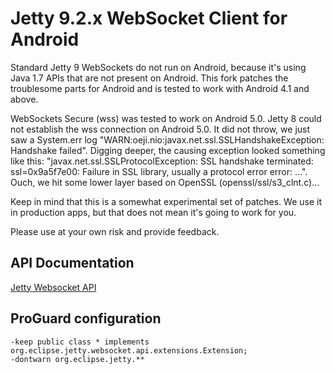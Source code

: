 Jetty 9.2.x WebSocket Client for Android
========================================

Standard Jetty 9 WebSockets do not run on Android, because it's using Java 1.7 APIs that are not present on Android. This fork patches the troublesome parts for Android and is tested to work with Android 4.1 and above.

WebSockets Secure (wss) was tested to work on Android 5.0. Jetty 8 could not establish the wss connection on Android 5.0. It did not throw, we just saw a System.err log "WARN:oeji.nio:javax.net.ssl.SSLHandshakeException: Handshake failed". Digging deeper, the causing exception looked something like this: "javax.net.ssl.SSLProtocolException: SSL handshake terminated: ssl=0x9a5f7e00: Failure in SSL library, usually a protocol error error: ...". Ouch, we hit some lower layer based on OpenSSL (openssl/ssl/s3_clnt.c)...

Keep in mind that this is a somewhat experimental set of patches. We use it in production apps, but that does not mean it's going to work for you.

Please use at your own risk and provide feedback.

API Documentation
-----------------
[Jetty Websocket API](http://www.eclipse.org/jetty/documentation/9.2.7.v20150116/websocket-jetty.html)

ProGuard configuration
----------------------

```
-keep public class * implements org.eclipse.jetty.websocket.api.extensions.Extension;
-dontwarn org.eclipse.jetty.**
```